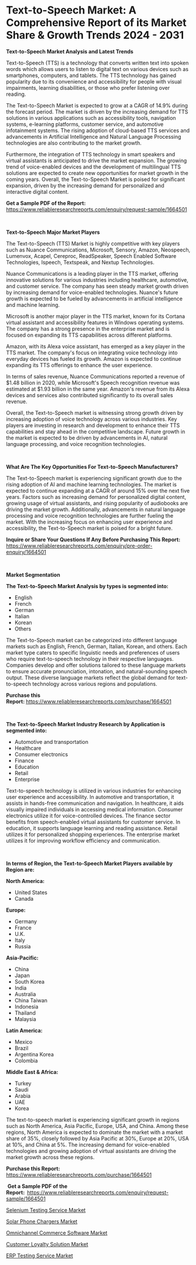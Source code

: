 <p><h1>Text-to-Speech Market: A Comprehensive Report of its Market Share & Growth Trends 2024 - 2031</h1></p><p><strong>Text-to-Speech Market Analysis and Latest Trends</strong></p>
<p><p>Text-to-Speech (TTS) is a technology that converts written text into spoken words which allows users to listen to digital text on various devices such as smartphones, computers, and tablets. The TTS technology has gained popularity due to its convenience and accessibility for people with visual impairments, learning disabilities, or those who prefer listening over reading.</p><p>The Text-to-Speech Market is expected to grow at a CAGR of 14.9% during the forecast period. The market is driven by the increasing demand for TTS solutions in various applications such as accessibility tools, navigation systems, e-learning platforms, customer service, and automotive infotainment systems. The rising adoption of cloud-based TTS services and advancements in Artificial Intelligence and Natural Language Processing technologies are also contributing to the market growth.</p><p>Furthermore, the integration of TTS technology in smart speakers and virtual assistants is anticipated to drive the market expansion. The growing trend of voice-enabled devices and the development of multilingual TTS solutions are expected to create new opportunities for market growth in the coming years. Overall, the Text-to-Speech Market is poised for significant expansion, driven by the increasing demand for personalized and interactive digital content.</p></p>
<p><strong>Get a Sample PDF of the Report:&nbsp;</strong> <a href="https://www.reliableresearchreports.com/enquiry/request-sample/1664501">https://www.reliableresearchreports.com/enquiry/request-sample/1664501</a></p>
<p>&nbsp;</p>
<p><strong>Text-to-Speech Major Market Players</strong></p>
<p><p>The Text-to-Speech (TTS) Market is highly competitive with key players such as Nuance Communications, Microsoft, Sensory, Amazon, Neospeech, Lumenvox, Acapel, Cereproc, ReadSpeaker, Speech Enabled Software Technologies, Ispeech, Textspeak, and Nextup Technologies.</p><p>Nuance Communications is a leading player in the TTS market, offering innovative solutions for various industries including healthcare, automotive, and customer service. The company has seen steady market growth driven by increasing demand for voice-enabled technologies. Nuance's future growth is expected to be fueled by advancements in artificial intelligence and machine learning.</p><p>Microsoft is another major player in the TTS market, known for its Cortana virtual assistant and accessibility features in Windows operating systems. The company has a strong presence in the enterprise market and is focused on expanding its TTS capabilities across different platforms.</p><p>Amazon, with its Alexa voice assistant, has emerged as a key player in the TTS market. The company's focus on integrating voice technology into everyday devices has fueled its growth. Amazon is expected to continue expanding its TTS offerings to enhance the user experience.</p><p>In terms of sales revenue, Nuance Communications reported a revenue of $1.48 billion in 2020, while Microsoft's Speech recognition revenue was estimated at $1.93 billion in the same year. Amazon's revenue from its Alexa devices and services also contributed significantly to its overall sales revenue.</p><p>Overall, the Text-to-Speech market is witnessing strong growth driven by increasing adoption of voice technology across various industries. Key players are investing in research and development to enhance their TTS capabilities and stay ahead in the competitive landscape. Future growth in the market is expected to be driven by advancements in AI, natural language processing, and voice recognition technologies.</p></p>
<p>&nbsp;</p>
<p><strong>What Are The Key Opportunities For Text-to-Speech Manufacturers?</strong></p>
<p><p>The Text-to-Speech market is experiencing significant growth due to the rising adoption of AI and machine learning technologies. The market is expected to continue expanding at a CAGR of around 15% over the next five years. Factors such as increasing demand for personalized digital content, growing usage of virtual assistants, and rising popularity of audiobooks are driving the market growth. Additionally, advancements in natural language processing and voice recognition technologies are further fueling the market. With the increasing focus on enhancing user experience and accessibility, the Text-to-Speech market is poised for a bright future.</p></p>
<p><strong>Inquire or Share Your Questions If Any Before Purchasing This Report:</strong> <a href="https://www.reliableresearchreports.com/enquiry/pre-order-enquiry/1664501">https://www.reliableresearchreports.com/enquiry/pre-order-enquiry/1664501</a></p>
<p>&nbsp;</p>
<p><strong>Market Segmentation</strong></p>
<p><strong>The Text-to-Speech Market Analysis by types is segmented into:</strong></p>
<p><ul><li>English</li><li>French</li><li>German</li><li>Italian</li><li>Korean</li><li>Others</li></ul></p>
<p><p>The Text-to-Speech market can be categorized into different language markets such as English, French, German, Italian, Korean, and others. Each market type caters to specific linguistic needs and preferences of users who require text-to-speech technology in their respective languages. Companies develop and offer solutions tailored to these language markets to ensure accurate pronunciation, intonation, and natural-sounding speech output. These diverse language markets reflect the global demand for text-to-speech technology across various regions and populations.</p></p>
<p><strong>Purchase this Report:&nbsp;</strong><a href="https://www.reliableresearchreports.com/purchase/1664501">https://www.reliableresearchreports.com/purchase/1664501</a></p>
<p>&nbsp;</p>
<p><strong>The Text-to-Speech Market Industry Research by Application is segmented into:</strong></p>
<p><ul><li>Automotive and transportation</li><li>Healthcare</li><li>Consumer electronics</li><li>Finance</li><li>Education</li><li>Retail</li><li>Enterprise</li></ul></p>
<p><p>Text-to-speech technology is utilized in various industries for enhancing user experience and accessibility. In automotive and transportation, it assists in hands-free communication and navigation. In healthcare, it aids visually impaired individuals in accessing medical information. Consumer electronics utilize it for voice-controlled devices. The finance sector benefits from speech-enabled virtual assistants for customer service. In education, it supports language learning and reading assistance. Retail utilizes it for personalized shopping experiences. The enterprise market utilizes it for improving workflow efficiency and communication.</p></p>
<p>&nbsp;</p>
<p><strong>In terms of Region, the Text-to-Speech Market Players available by Region are:</strong></p>
<p>
    <p> <strong> North America: </strong>
        <ul>
            <li>United States</li>
            <li>Canada</li>
        </ul>
        </p> 
    <p> <strong> Europe: </strong>
        <ul>
            <li>Germany</li>
            <li>France</li>
            <li>U.K.</li>
            <li>Italy</li>
            <li>Russia</li>
        </ul>
        </p> 
    <p> <strong> Asia-Pacific: </strong>
        <ul>
            <li>China</li>
            <li>Japan</li>
            <li>South Korea</li>
            <li>India</li>
            <li>Australia</li>
            <li>China Taiwan</li>
            <li>Indonesia</li>
            <li>Thailand</li>
            <li>Malaysia</li>
        </ul>
        </p> 
    <p> <strong> Latin America: </strong>
        <ul>
            <li>Mexico</li>
            <li>Brazil</li>
            <li>Argentina Korea</li>
            <li>Colombia</li>
        </ul>
        </p> 
    <p> <strong> Middle East & Africa: </strong>
        <ul>
            <li>Turkey</li>
            <li>Saudi</li>
            <li>Arabia</li>
            <li>UAE</li>
            <li>Korea</li>
        </ul>
    </p>
    </p>
<p><p>The text-to-speech market is experiencing significant growth in regions such as North America, Asia Pacific, Europe, USA, and China. Among these regions, North America is expected to dominate the market with a market share of 35%, closely followed by Asia Pacific at 30%, Europe at 20%, USA at 10%, and China at 5%. The increasing demand for voice-enabled technologies and growing adoption of virtual assistants are driving the market growth across these regions.</p></p>
<p><strong>Purchase this Report: </strong><a href="https://www.reliableresearchreports.com/purchase/1664501">https://www.reliableresearchreports.com/purchase/1664501</a></p>
<p>&nbsp;<strong>Get a Sample PDF of the Report:&nbsp;&nbsp;</strong><a href="https://www.reliableresearchreports.com/enquiry/request-sample/1664501">https://www.reliableresearchreports.com/enquiry/request-sample/1664501</a></p>
<p><strong></strong></p>
<p><p><a href="https://medium.com/@judyolson40/selenium-testing-service-market-trends-forecast-and-competitive-analysis-to-2031-225df6a91e5e">Selenium Testing Service Market</a></p><p><a href="https://issuu.com/reportprime-2/docs/solar-phone-chargers-market-size-2030.pptx">Solar Phone Chargers Market</a></p><p><a href="https://issuu.com/reportprime-2/docs/omnichannel-commerce-software-market-size-2030.ppt">Omnichannel Commerce Software Market</a></p><p><a href="https://medium.com/@juliemoreno2007/customer-loyalty-solution-market-report-reveals-the-latest-trends-and-growth-opportunities-of-this-f3160be447a8">Customer Loyalty Solution Market</a></p><p><a href="https://medium.com/@judyolson40/erp-testing-service-market-analysis-its-cagr-market-segmentation-and-global-industry-overview-e2f10de1b71d">ERP Testing Service Market</a></p></p>